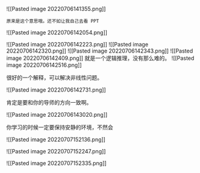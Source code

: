![[Pasted image 20220706141355.png]]

	原来是这个意思哦。还不如让我自己去看 PPT

![[Pasted image 20220706142054.png]]

![[Pasted image 20220706142223.png]]
![[Pasted image 20220706142320.png]]
![[Pasted image 20220706142343.png]]
![[Pasted image 20220706142409.png]]
就是一个逻辑推理，没有那么难的。
![[Pasted image 20220706142516.png]]

很好的一个解释，可以解决非线性问题。

![[Pasted image 20220706142731.png]]

肯定是要和你的导师的方向一致啊。

![[Pasted image 20220706143020.png]]

你学习的时候一定要保持安静的环境，不然会

![[Pasted image 20220707152136.png]]

![[Pasted image 20220707152247.png]]

![[Pasted image 20220707152335.png]]


